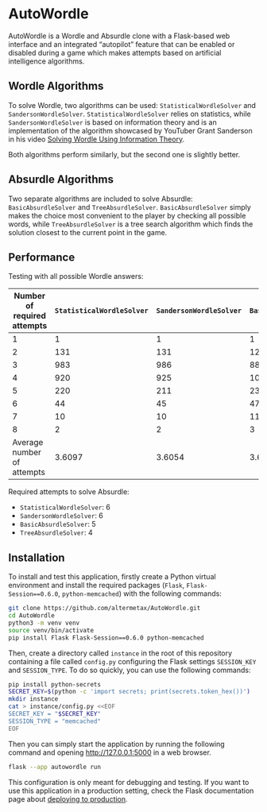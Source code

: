 # AutoWordle

AutoWordle is a Wordle and Absurdle clone with a Flask-based web interface and an integrated “autopilot” feature that can be enabled or disabled during a game which makes attempts based on artificial intelligence algorithms.

## Wordle Algorithms

To solve Wordle, two algorithms can be used: `StatisticalWordleSolver` and `SandersonWordleSolver`. `StatisticalWordleSolver` relies on statistics, while `SandersonWordleSolver` is based on information theory and is an implementation of the algorithm showcased by YouTuber Grant Sanderson in his video [Solving Wordle Using Information Theory](https://www.youtube.com/watch?v=v68zYyaEmEA).

Both algorithms perform similarly, but the second one is slightly better.

## Absurdle Algorithms

Two separate algorithms are included to solve Absurdle: `BasicAbsurdleSolver` and `TreeAbsurdleSolver`. `BasicAbsurdleSolver` simply makes the choice most convenient to the player by checking all possible words, while `TreeAbsurdleSolver` is a tree search algorithm which finds the solution closest to the current point in the game.

## Performance

Testing with all possible Wordle answers:

| Number of required attempts | `StatisticalWordleSolver` | `SandersonWordleSolver` | `BasicAbsurdleSolver` | `TreeAbsurdleSolver` |
|-----------------------------|---------------------------|-------------------------|-----------------------|----------------------|
| 1                           | 1                         | 1                       | 1                     | 0                    |
| 2                           | 131                       | 131                     | 122                   | 145                  |
| 3                           | 983                       | 986                     | 880                   | 783                  |
| 4                           | 920                       | 925                     | 1012                  | 1069                 |
| 5                           | 220                       | 211                     | 235                   | 303                  |
| 6                           | 44                        | 45                      | 47                    | 9                    |
| 7                           | 10                        | 10                      | 11                    | 2                    |
| 8                           | 2                         | 2                       | 3                     | 0                    |
| Average number of attempts  | 3.6097                    | 3.6054                  | 3.6742                | 3.6772               |

Required attempts to solve Absurdle:

- `StatisticalWordleSolver`: 6
- `SandersonWordleSolver`: 6
- `BasicAbsurdleSolver`: 5
- `TreeAbsurdleSolver`: 4

## Installation

To install and test this application, firstly create a Python virtual environment and install the required packages (`Flask`, `Flask-Session==0.6.0`, `python-memcached`) with the following commands:

```sh
git clone https://github.com/altermetax/AutoWordle.git
cd AutoWordle
python3 -m venv venv
source venv/bin/activate
pip install Flask Flask-Session==0.6.0 python-memcached
```

Then, create a directory called `instance` in the root of this repository containing a file called `config.py` configuring the Flask settings `SESSION_KEY` and `SESSION_TYPE`. To do so quickly, you can use the following commands:

```sh
pip install python-secrets
SECRET_KEY=$(python -c 'import secrets; print(secrets.token_hex())')
mkdir instance
cat > instance/config.py <<EOF
SECRET_KEY = "$SECRET_KEY"
SESSION_TYPE = "memcached"
EOF
```

Then you can simply start the application by running the following command and opening http://127.0.0.1:5000 in a web browser.

```sh
flask --app autowordle run
```

This configuration is only meant for debugging and testing. If you want to use this application in a production setting, check the Flask documentation page about [deploying to production](https://flask.palletsprojects.com/en/3.0.x/deploying/).
